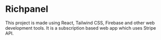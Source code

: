 # Richpanel

This project is made using React, Tailwind CSS, Firebase and other web development tools. It is a subscription based web app which uses Stripe API.
